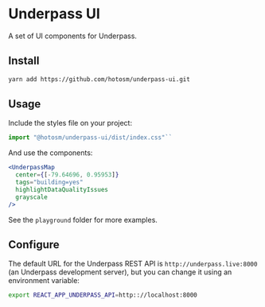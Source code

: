 # Underpass UI

A set of UI components for Underpass.

## Install

```sh
yarn add https://github.com/hotosm/underpass-ui.git
```

## Usage

Include the styles file on your project:

```js
import "@hotosm/underpass-ui/dist/index.css"``
```

And use the components:

```jsx
<UnderpassMap
  center={[-79.64696, 0.95953]}
  tags="building=yes"
  highlightDataQualityIssues
  grayscale
/>
```

See the `playground` folder for more examples.

## Configure

The default URL for the Underpass REST API is `http://underpass.live:8000` (an Underpass development server), but you can change it using an environment variable:

```sh
export REACT_APP_UNDERPASS_API=http:://localhost:8000
```
